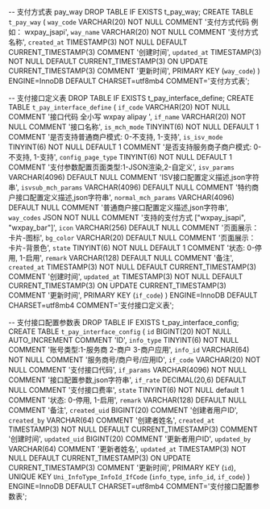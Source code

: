 
-- 支付方式表  pay_way
DROP TABLE IF EXISTS t_pay_way;
CREATE TABLE `t_pay_way` (
        `way_code` VARCHAR(20) NOT NULL COMMENT '支付方式代码  例如： wxpay_jsapi',
        `way_name` VARCHAR(20) NOT NULL COMMENT '支付方式名称',
        `created_at` TIMESTAMP(3) NOT NULL DEFAULT CURRENT_TIMESTAMP(3) COMMENT '创建时间',
        `updated_at` TIMESTAMP(3) NOT NULL DEFAULT CURRENT_TIMESTAMP(3) ON UPDATE CURRENT_TIMESTAMP(3) COMMENT '更新时间',
        PRIMARY KEY (`way_code`)
) ENGINE=InnoDB DEFAULT CHARSET=utf8mb4 COMMENT='支付方式表';

-- 支付接口定义表
DROP TABLE IF EXISTS t_pay_interface_define;
CREATE TABLE `t_pay_interface_define` (
          `if_code` VARCHAR(20) NOT NULL COMMENT '接口代码 全小写  wxpay alipay ',
          `if_name` VARCHAR(20) NOT NULL COMMENT '接口名称',
          `is_mch_mode` TINYINT(6) NOT NULL DEFAULT 1 COMMENT '是否支持普通商户模式: 0-不支持, 1-支持',
          `is_isv_mode` TINYINT(6) NOT NULL DEFAULT 1 COMMENT '是否支持服务商子商户模式: 0-不支持, 1-支持',
          `config_page_type` TINYINT(6) NOT NULL DEFAULT 1 COMMENT '支付参数配置页面类型:1-JSON渲染,2-自定义',
          `isv_params` VARCHAR(4096) DEFAULT NULL COMMENT 'ISV接口配置定义描述,json字符串',
          `isvsub_mch_params` VARCHAR(4096) DEFAULT NULL COMMENT '特约商户接口配置定义描述,json字符串',
          `normal_mch_params` VARCHAR(4096) DEFAULT NULL COMMENT '普通商户接口配置定义描述,json字符串',
          `way_codes` JSON NOT NULL COMMENT '支持的支付方式 ["wxpay_jsapi", "wxpay_bar"]',
          `icon` VARCHAR(256) DEFAULT NULL COMMENT '页面展示：卡片-图标',
          `bg_color` VARCHAR(20) DEFAULT NULL COMMENT '页面展示：卡片-背景色',
          `state` TINYINT(6) NOT NULL DEFAULT 1 COMMENT '状态: 0-停用, 1-启用',
          `remark` VARCHAR(128) DEFAULT NULL COMMENT '备注',
          `created_at` TIMESTAMP(3) NOT NULL DEFAULT CURRENT_TIMESTAMP(3) COMMENT '创建时间',
          `updated_at` TIMESTAMP(3) NOT NULL DEFAULT CURRENT_TIMESTAMP(3) ON UPDATE CURRENT_TIMESTAMP(3) COMMENT '更新时间',
          PRIMARY KEY (`if_code`)
) ENGINE=InnoDB DEFAULT CHARSET=utf8mb4 COMMENT='支付接口定义表';

-- 支付接口配置参数表
DROP TABLE IF EXISTS t_pay_interface_config;
CREATE TABLE `t_pay_interface_config` (
          `id` BIGINT(20) NOT NULL AUTO_INCREMENT COMMENT 'ID',
          `info_type` TINYINT(6) NOT NULL COMMENT '账号类型:1-服务商 2-商户 3-商户应用',
          `info_id` VARCHAR(64) NOT NULL COMMENT '服务商号/商户号/应用ID',
          `if_code` VARCHAR(20) NOT NULL COMMENT '支付接口代码',
          `if_params` VARCHAR(4096) NOT NULL COMMENT '接口配置参数,json字符串',
          `if_rate` DECIMAL(20,6) DEFAULT NULL COMMENT '支付接口费率',
          `state` TINYINT(6) NOT NULL default 1 COMMENT '状态: 0-停用, 1-启用',
          `remark` VARCHAR(128) DEFAULT NULL COMMENT '备注',
          `created_uid` BIGINT(20) COMMENT '创建者用户ID',
          `created_by` VARCHAR(64) COMMENT '创建者姓名',
          `created_at` TIMESTAMP(3) NOT NULL DEFAULT CURRENT_TIMESTAMP(3) COMMENT '创建时间',
          `updated_uid` BIGINT(20) COMMENT '更新者用户ID',
          `updated_by` VARCHAR(64) COMMENT '更新者姓名',
          `updated_at` TIMESTAMP(3) NOT NULL DEFAULT CURRENT_TIMESTAMP(3) ON UPDATE CURRENT_TIMESTAMP(3) COMMENT '更新时间',
          PRIMARY KEY (`id`),
          UNIQUE KEY `Uni_InfoType_InfoId_IfCode` (`info_type`, `info_id`, `if_code`)
) ENGINE=InnoDB DEFAULT CHARSET=utf8mb4 COMMENT='支付接口配置参数表';
